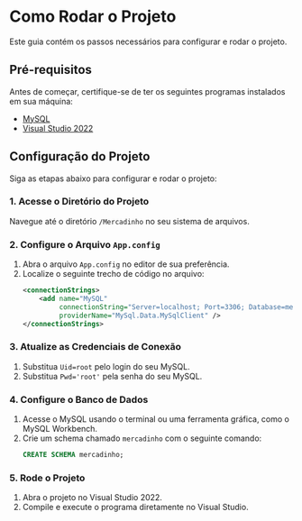 # Como Rodar o Projeto

Este guia contém os passos necessários para configurar e rodar o projeto.

## Pré-requisitos

Antes de começar, certifique-se de ter os seguintes programas instalados em sua máquina:
- [MySQL](https://dev.mysql.com/downloads/)
- [Visual Studio 2022](https://visualstudio.microsoft.com/)

## Configuração do Projeto

Siga as etapas abaixo para configurar e rodar o projeto:

### 1. Acesse o Diretório do Projeto
Navegue até o diretório `/Mercadinho` no seu sistema de arquivos.

### 2. Configure o Arquivo `App.config`
1. Abra o arquivo `App.config` no editor de sua preferência.
2. Localize o seguinte trecho de código no arquivo:
   ```xml
   <connectionStrings>
       <add name="MySQL" 
            connectionString="Server=localhost; Port=3306; Database=mercadinho; Uid=root; Pwd='root';" 
            providerName="MySql.Data.MySqlClient" />
   </connectionStrings>
### 3. Atualize as Credenciais de Conexão
1. Substitua `Uid=root` pelo login do seu MySQL.
2. Substitua `Pwd='root'` pela senha do seu MySQL.

### 4. Configure o Banco de Dados
1. Acesse o MySQL usando o terminal ou uma ferramenta gráfica, como o MySQL Workbench.
2. Crie um schema chamado `mercadinho` com o seguinte comando:
   ```sql
   CREATE SCHEMA mercadinho;
### 5. Rode o Projeto
1. Abra o projeto no Visual Studio 2022.
2. Compile e execute o programa diretamente no Visual Studio.
